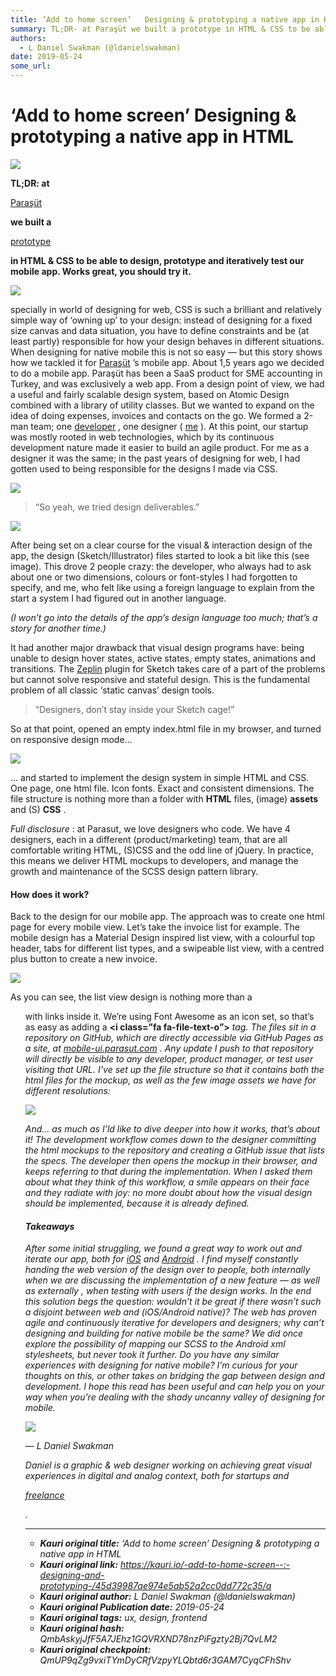 ```yaml
---
title: ‘Add to home screen’   Designing & prototyping a native app in HTML
summary: TL;DR- at Paraşüt we built a prototype in HTML & CSS to be able to design, prototype and iteratively test our mobile app. Works great, you should try it. specially in world of designing for web, CSS is such a brilliant and relatively simple way of ‘owning up’ to your design- instead of designing for a fixed size canvas and data situation, you have to define constraints and be (at least partly) responsible for how your design behaves in different situations. When designing for native mobile this
authors:
  - L Daniel Swakman (@ldanielswakman)
date: 2019-05-24
some_url: 
---
```


# ‘Add to home screen’   Designing & prototyping a native app in HTML

![](https://ipfs.infura.io/ipfs/QmYpeAFYtC7UPhTP3PC7YNUSpWankTB9SMeeWw58rtND21)


 
**TL;DR: at**
  
[Paraşüt](https://www.parasut.com/)
  
**we built a**
  
[prototype](http://mobile-ui.parasut.com/)
  
**in HTML & CSS to be able to design, prototype and iteratively test our mobile app. Works great, you should try it.**
 

![](https://ipfs.infura.io/ipfs/QmT9KVb6EWovsRFwNgd4pHZjzA7PooyYBVh6iaT86PfzdB)

specially in world of designing for web, CSS is such a brilliant and relatively simple way of ‘owning up’ to your design: instead of designing for a fixed size canvas and data situation, you have to define constraints and be (at least partly) responsible for how your design behaves in different situations. When designing for native mobile this is not so easy — but this story shows how we tackled it for 
[Paraşüt](http://parasut.com/)
 ’s mobile app.
About 1,5 years ago we decided to do a mobile app. Paraşüt has been a SaaS product for SME accounting in Turkey, and was exclusively a web app. From a design point of view, we had a useful and fairly scalable design system, based on Atomic Design combined with a library of utility classes. But we wanted to expand on the idea of doing expenses, invoices and contacts on the go.
We formed a 2-man team; one 
[developer](https://twitter.com/kukabilgin)
 , one designer ( 
[me](https://twitter.com/ldanielswakman)
 ). At this point, our startup was mostly rooted in web technologies, which by its continuous development nature made it easier to build an agile product. For me as a designer it was the same; in the past years of designing for web, I had gotten used to being responsible for the designs I made via CSS.

![](https://ipfs.infura.io/ipfs/QmeK5ZzJGuuqigDKwAqGRf8g4e8D3jhgX2e6V9jf1XBYyA)

> “So yeah, we tried design deliverables.”


![](https://ipfs.infura.io/ipfs/QmQrK1WytNbz1vQCuqWhvrHDVR6AkExCE6WjGpujkXN8wW)

After being set on a clear course for the visual & interaction design of the app, the design (Sketch/Illustrator) files started to look a bit like this (see image).
This drove 2 people crazy: the developer, who always had to ask about one or two dimensions, colours or font-styles I had forgotten to specify, and me, who felt like using a foreign language to explain from the start a system I had figured out in another language.
 
_(I won’t go into the details of the app’s design language too much; that’s a story for another time.)_
 
It had another major drawback that visual design programs have: being unable to design hover states, active states, empty states, animations and transitions. The 
[Zeplin](https://zeplin.io/)
 plugin for Sketch takes care of a part of the problems but cannot solve responsive and stateful design. This is the fundamental problem of all classic ‘static canvas’ design tools.
> “Designers, don’t stay inside your Sketch cage!”

So at that point, opened an empty index.html file in my browser, and turned on responsive design mode…

![](https://ipfs.infura.io/ipfs/QmVorkfJinWZwQ6YkaXn8bBjsQTVsCgZZyT55HF7rFFY4W)

… and started to implement the design system in simple HTML and CSS. One page, one html file. Icon fonts. Exact and consistent dimensions. The file structure is nothing more than a folder with 
**HTML**
 files, (image) 
**assets**
 and (S) 
**CSS**
 .
 
_Full disclosure_
 : at Parasut, we love designers who code. We have 4 designers, each in a different (product/marketing) team, that are all comfortable writing HTML, (S)CSS and the odd line of jQuery. In practice, this means we deliver HTML mockups to developers, and manage the growth and maintenance of the SCSS design pattern library.

#### How does it work?
Back to the design for our mobile app. The approach was to create one html page for every mobile view. Let’s take the invoice list for example. The mobile design has a Material Design inspired list view, with a colourful top header, tabs for different list types, and a swipeable list view, with a centred plus button to create a new invoice.

![](https://ipfs.infura.io/ipfs/QmWZmFBSxTR1kjuZjGieA6c6qHo4Zp8BAtbQ5TZTxzsio2)

As you can see, the list view design is nothing more than a 
**<ul>**
 with 
**<a>**
 links inside it. We’re using Font Awesome as an icon set, so that’s as easy as adding a 
**<i class=”fa fa-file-text-o”><i>**
 tag. The files sit in a repository on GitHub, which are directly accessible via GitHub Pages as a site, at 
[mobile-ui.parasut.com](http://mobile-ui.parasut.com/)
 . Any update I push to that repository will directly be visible to any developer, product manager, or test user visiting that URL.
I’ve set up the file structure so that it contains both the html files for the mockup, as well as the few image assets we have for different resolutions:

![](https://ipfs.infura.io/ipfs/QmT2ShikfU3DK2jDTKMh5HxNXmxtoDgegcEYvrGqztNDJz)

And… as much as I’ld like to dive deeper into how it works, that’s about it! The development workflow comes down to the designer committing the html mockups to the repository and creating a GitHub issue that lists the specs. The developer then opens the mockup in their browser, and keeps referring to that during the implementation. When I asked them about what they think of this workflow, a smile appears on their face and they radiate with joy: no more doubt about how the visual design should be implemented, because it is already defined.

#### Takeaways
After some initial struggling, we found a great way to work out and iterate our app, both for 
[iOS](https://itunes.apple.com/tr/app/parasut-on-muhasebe-ve-fatura/id976151321?mt=8)
 and 
[Android](https://play.google.com/store/apps/details?id=com.parasut&hl=en)
 . I find myself constantly handing the web version of the design over to people, both 
_internally_
 when we are discussing the implementation of a new feature — as well as 
_externally_
 , when testing with users if the design works.
In the end this solution begs the question: wouldn’t it be great if there wasn’t such a disjoint between web and (iOS/Android native)? The web has proven agile and continuously iterative for developers and designers; why can’t designing and building for native mobile be the same? We did once explore the possibility of mapping our SCSS to the Android xml stylesheets, but never took it further.
Do you have any similar experiences with designing for native mobile? I’m curious for your thoughts on this, or other takes on bridging the gap between design and development. I hope this read has been useful and can help you on your way when you’re dealing with the shady uncanny valley of designing for mobile.

![](https://ipfs.infura.io/ipfs/QmdXdWxAJKXy8qpwctDidkepPmN4dj4b58cguZkzFXoH8b)

— L Daniel Swakman
 
_Daniel is a graphic & web designer working on achieving great visual experiences in digital and analog context, both for startups and_
  
[freelance](http://ldaniel.eu/)
  
_._
 



---

- **Kauri original title:** ‘Add to home screen’   Designing & prototyping a native app in HTML
- **Kauri original link:** https://kauri.io/-add-to-home-screen--:-designing-and-prototyping-/45d39987ae974e5ab52a2cc0dd772c35/a
- **Kauri original author:** L Daniel Swakman (@ldanielswakman)
- **Kauri original Publication date:** 2019-05-24
- **Kauri original tags:** ux, design, frontend
- **Kauri original hash:** QmbAskyjJfF5A7JEhz1GQVRXND78nzPiFgzty2Bj7QvLM2
- **Kauri original checkpoint:** QmUP9qZg9vxiTYmDyCRfVzpyYLQbtd6r3GAM7CyqCFhShv




